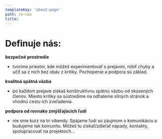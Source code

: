 ```yaml
---
templateKey: 'about-page'
path: /o-nas
title:
---
```

# Definuje nás:





 **bezpečné prostredie**
- tvoríme priestor, kde môžeš experimentovať s prejavmi, robiť chyby a učiť sa z nich bez obáv z kritiky. Pochopenie a podpora sú základ.




**kvalitná spätná väzba** 
- po každom prejave získaš konštruktívnu spätnú väzbu od skúsených členov. Miesto kritiky sa sústredíme na odhalenie silných stránok a vhodnú cestu ich zveľadenia.




**podpora od rovnako zmýšľajúcich ľudí**
- nie sme kurz na tri víkendy. Spájame ľudí so záujmom o komunikáciu a budujeme tak komunitu. Môžeš tu získať/zdieľať nápady, kontakty, spolupracovať na projektoch... 
